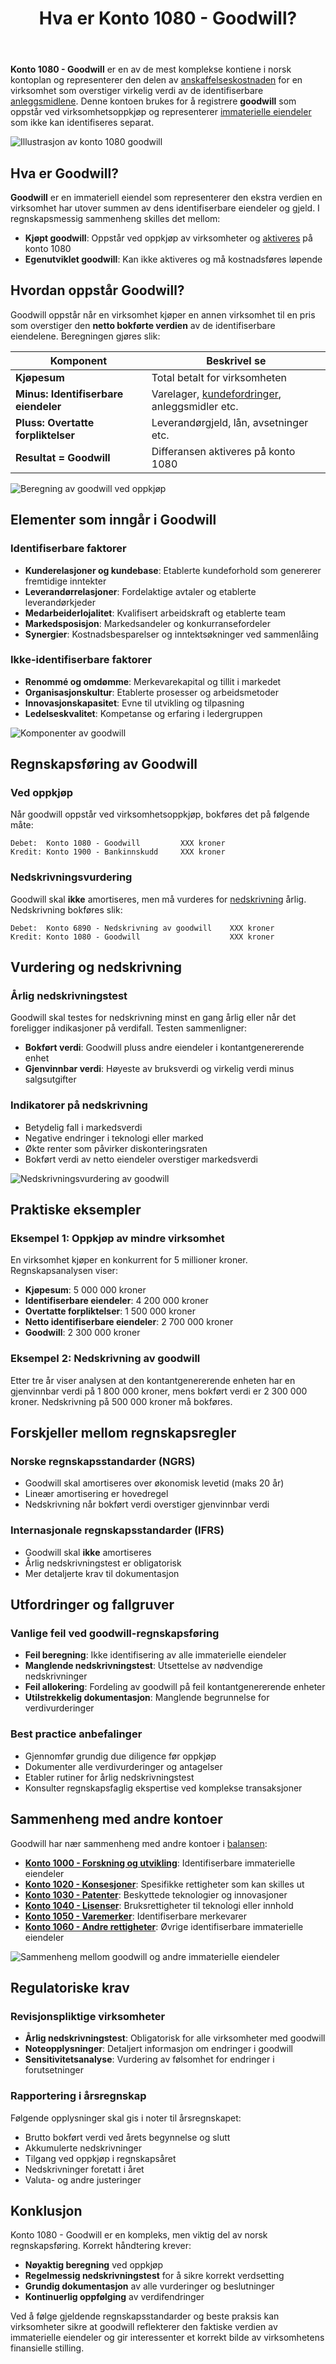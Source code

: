 ﻿---
title: "Hva er Konto 1080 - Goodwill?"
seoTitle: "1080"
description: '**Konto 1080 - Goodwill** er en av de mest komplekse kontiene i norsk kontoplan og representerer den delen av [anskaffelseskostnaden](/blogs/regnskap/hva-er-ans...'
---

**Konto 1080 - Goodwill** er en av de mest komplekse kontiene i norsk kontoplan og representerer den delen av [anskaffelseskostnaden](/blogs/regnskap/hva-er-anskaffelseskost "Hva er Anskaffelseskost?") for en virksomhet som overstiger virkelig verdi av de identifiserbare [anleggsmidlene](/blogs/regnskap/hva-er-anleggsmidler "Hva er Anleggsmidler?"). Denne kontoen brukes for å registrere **goodwill** som oppstår ved virksomhetsoppkjøp og representerer [immaterielle eiendeler](/blogs/regnskap/hva-er-imaterielle-eiendeler "Hva er Imaterielle Eiendeler?") som ikke kan identifiseres separat.

![Illustrasjon av konto 1080 goodwill](1080-goodwill-image.svg)

## Hva er Goodwill?

**Goodwill** er en immateriell eiendel som representerer den ekstra verdien en virksomhet har utover summen av dens identifiserbare eiendeler og gjeld. I regnskapsmessig sammenheng skilles det mellom:

* **Kjøpt goodwill**: Oppstår ved oppkjøp av virksomheter og [aktiveres](/blogs/regnskap/hva-er-aktivering "Hva er Aktivering i Regnskap?") på konto 1080
* **Egenutviklet goodwill**: Kan ikke aktiveres og må kostnadsføres løpende

## Hvordan oppstår Goodwill?

Goodwill oppstår når en virksomhet kjøper en annen virksomhet til en pris som overstiger den **netto bokførte verdien** av de identifiserbare eiendelene. Beregningen gjøres slik:

| Komponent | Beskrivel se |
|-----------|-------------|
| **Kjøpesum** | Total betalt for virksomheten |
| **Minus: Identifiserbare eiendeler** | Varelager, [kundefordringer](/blogs/kontoplan/1500-kundefordringer "Konto 1500 - Kundefordringer"), anleggsmidler etc. |
| **Pluss: Overtatte forpliktelser** | Leverandørgjeld, lån, avsetninger etc. |
| **Resultat = Goodwill** | Differansen aktiveres på konto 1080 |

![Beregning av goodwill ved oppkjøp](goodwill-beregning.svg)

## Elementer som inngår i Goodwill

### Identifiserbare faktorer
* **Kunderelasjoner og kundebase**: Etablerte kundeforhold som genererer fremtidige inntekter
* **Leverandørrelasjoner**: Fordelaktige avtaler og etablerte leverandørkjeder
* **Medarbeiderlojalitet**: Kvalifisert arbeidskraft og etablerte team
* **Markedsposisjon**: Markedsandeler og konkurransefordeler
* **Synergier**: Kostnadsbesparelser og inntektsøkninger ved sammenlåing

### Ikke-identifiserbare faktorer
* **Renommé og omdømme**: Merkevarekapital og tillit i markedet
* **Organisasjonskultur**: Etablerte prosesser og arbeidsmetoder
* **Innovasjonskapasitet**: Evne til utvikling og tilpasning
* **Ledelseskvalitet**: Kompetanse og erfaring i ledergruppen

![Komponenter av goodwill](goodwill-komponenter.svg)

## Regnskapsføring av Goodwill

### Ved oppkjøp
Når goodwill oppstår ved virksomhetsoppkjøp, bokføres det på følgende måte:

```
Debet:  Konto 1080 - Goodwill         XXX kroner
Kredit: Konto 1900 - Bankinnskudd     XXX kroner
```

### Nedskrivningsvurdering
Goodwill skal **ikke** amortiseres, men må vurderes for [nedskrivning](/blogs/regnskap/hva-er-nedskrivning "Hva er Nedskrivning?") årlig. Nedskrivning bokføres slik:

```
Debet:  Konto 6890 - Nedskrivning av goodwill    XXX kroner
Kredit: Konto 1080 - Goodwill                    XXX kroner
```

## Vurdering og nedskrivning

### Årlig nedskrivningstest
Goodwill skal testes for nedskrivning minst en gang årlig eller når det foreligger indikasjoner på verdifall. Testen sammenligner:

* **Bokført verdi**: Goodwill pluss andre eiendeler i kontantgenererende enhet
* **Gjenvinnbar verdi**: Høyeste av bruksverdi og virkelig verdi minus salgsutgifter

### Indikatorer på nedskrivning
* Betydelig fall i markedsverdi
* Negative endringer i teknologi eller marked
* Økte renter som påvirker diskonteringsraten
* Bokført verdi av netto eiendeler overstiger markedsverdi

![Nedskrivningsvurdering av goodwill](goodwill-nedskrivning.svg)

## Praktiske eksempler

### Eksempel 1: Oppkjøp av mindre virksomhet
En virksomhet kjøper en konkurrent for 5 millioner kroner. Regnskapsanalysen viser:

* **Kjøpesum**: 5 000 000 kroner
* **Identifiserbare eiendeler**: 4 200 000 kroner
* **Overtatte forpliktelser**: 1 500 000 kroner
* **Netto identifiserbare eiendeler**: 2 700 000 kroner
* **Goodwill**: 2 300 000 kroner

### Eksempel 2: Nedskrivning av goodwill
Etter tre år viser analysen at den kontantgenererende enheten har en gjenvinnbar verdi på 1 800 000 kroner, mens bokført verdi er 2 300 000 kroner. Nedskrivning på 500 000 kroner må bokføres.

## Forskjeller mellom regnskapsregler

### Norske regnskapsstandarder (NGRS)
* Goodwill skal amortiseres over økonomisk levetid (maks 20 år)
* Lineær amortisering er hovedregel
* Nedskrivning når bokført verdi overstiger gjenvinnbar verdi

### Internasjonale regnskapsstandarder (IFRS)
* Goodwill skal **ikke** amortiseres
* Årlig nedskrivningstest er obligatorisk
* Mer detaljerte krav til dokumentasjon

## Utfordringer og fallgruver

### Vanlige feil ved goodwill-regnskapsføring
* **Feil beregning**: Ikke identifisering av alle immaterielle eiendeler
* **Manglende nedskrivningstest**: Utsettelse av nødvendige nedskrivninger
* **Feil allokering**: Fordeling av goodwill på feil kontantgenererende enheter
* **Utilstrekkelig dokumentasjon**: Manglende begrunnelse for verdivurderinger

### Best practice anbefalinger
* Gjennomfør grundig due diligence før oppkjøp
* Dokumenter alle verdivurderinger og antagelser
* Etabler rutiner for årlig nedskrivningstest
* Konsulter regnskapsfaglig ekspertise ved komplekse transaksjoner

## Sammenheng med andre kontoer

Goodwill har nær sammenheng med andre kontoer i [balansen](/blogs/regnskap/hva-er-balanse "Hva er Balanse?"):

* **[Konto 1000 - Forskning og utvikling](/blogs/kontoplan/1000-forskning-og-utvikling "Konto 1000 - Forskning og utvikling")**: Identifiserbare immaterielle eiendeler
* **[Konto 1020 - Konsesjoner](/blogs/kontoplan/1020-konsesjoner "Konto 1020 - Konsesjoner")**: Spesifikke rettigheter som kan skilles ut
* **[Konto 1030 - Patenter](/blogs/kontoplan/1030-patenter "Konto 1030 - Patenter")**: Beskyttede teknologier og innovasjoner
* **[Konto 1040 - Lisenser](/blogs/kontoplan/1040-lisenser "Konto 1040 - Lisenser")**: Bruksrettigheter til teknologi eller innhold
* **[Konto 1050 - Varemerker](/blogs/kontoplan/1050-varemerker "Konto 1050 - Varemerker")**: Identifiserbare merkevarer
* **[Konto 1060 - Andre rettigheter](/blogs/kontoplan/1060-andre-rettigheter "Konto 1060 - Andre rettigheter")**: Øvrige identifiserbare immaterielle eiendeler

![Sammenheng mellom goodwill og andre immaterielle eiendeler](goodwill-sammenheng.svg)

## Regulatoriske krav

### Revisjonspliktige virksomheter
* **Årlig nedskrivningstest**: Obligatorisk for alle virksomheter med goodwill
* **Noteopplysninger**: Detaljert informasjon om endringer i goodwill
* **Sensitivitetsanalyse**: Vurdering av følsomhet for endringer i forutsetninger

### Rapportering i årsregnskap
Følgende opplysninger skal gis i noter til årsregnskapet:

* Brutto bokført verdi ved årets begynnelse og slutt
* Akkumulerte nedskrivninger
* Tilgang ved oppkjøp i regnskapsåret
* Nedskrivninger foretatt i året
* Valuta- og andre justeringer

## Konklusjon

Konto 1080 - Goodwill er en kompleks, men viktig del av norsk regnskapsføring. Korrekt håndtering krever:

* **Nøyaktig beregning** ved oppkjøp
* **Regelmessig nedskrivningstest** for å sikre korrekt verdsetting
* **Grundig dokumentasjon** av alle vurderinger og beslutninger
* **Kontinuerlig oppfølging** av verdifendringer

Ved å følge gjeldende regnskapsstandarder og beste praksis kan virksomheter sikre at goodwill reflekterer den faktiske verdien av immaterielle eiendeler og gir interessenter et korrekt bilde av virksomhetens finansielle stilling.






